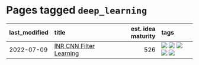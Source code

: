 # Pages tagged `deep_learning`

|last_modified|title|est. idea maturity|tags
|:---|:---|---:|:---|
|2022-07-09|[INR CNN Filter Learning](../INR_CNN_filter_learning.md)|526|[![](https://img.shields.io/badge/tag-CNN-82f36e)](../tags/CNN.md) [![](https://img.shields.io/badge/tag-INR-ac8815)](../tags/INR.md) [![](https://img.shields.io/badge/tag-deep_learning-161a53)](../tags/deep_learning.md) [![](https://img.shields.io/badge/tag-experimental-d5ffe)](../tags/experimental.md) [![](https://img.shields.io/badge/tag-filter_learning-b3194)](../tags/filter_learning.md)|